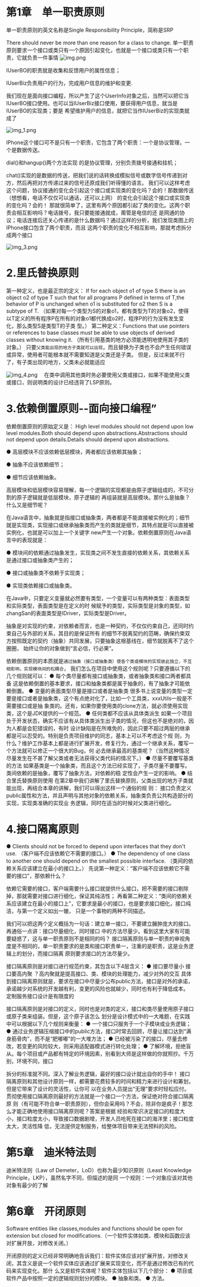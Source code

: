 # 第1章　单一职责原则

单一职责原则的英文名称是Single Responsibility Principle，简称是SRP

There should never be more than one reason for a class to change.
单一职责原则要求一个接口或类只有一个原因引起变化，也就是一个接口或类只有一个职责，它就负责一件事情
![img.png](img.png)

IUserBO的职责就是收集和反馈用户的属性信息；

IUserBiz负责用户的行为，完成用户信息的维护和变更.

我们现在是面向接口编程，所以产生了这个UserInfo对象之后，当然可以把它当IUserBO接口使用。也可以当IUserBiz接口使用，要获得用户信息，就当是IUserBO的实现类；要是
希望维护用户的信息，就把它当作IUserBiz的实现类就成了



![img_1.png](img_1.png)

IPhone这个接口可不是只有一个职责，它包含了两个职责：一个是协议管理，一个是数据传送。

dial()和hangup()两个方法实现 的是协议管理，分别负责拨号接通和挂机；

chat()实现的是数据的传送，把我们说的话转换成模拟信号或数字信号传递到对方，然后再把对方传递过来的信号还原成我们听得懂的语言。
我们可以这样考虑这个问题，协议接通的变化会引起这个接口或实现类的变化吗？会的！那数据传送（想想看，电话不仅仅可以通话，还可以上网）
的变化会引起这个接口或实现类的变化吗？会的！
那就很简单了，这里有两个原因都引起了类的变化。这两个职责会相互影响吗？电话拨号，我只要能接通就成，甭管是电信的还
是网通的协议；电话连接后还关心传递的是什么数据吗？通过这样的分析，我们发现类图上的IPhone接口包含了两个职责，而且
这两个职责的变化不相互影响，那就考虑拆分成两个接口

![img_3.png](img_3.png)


# 2.里氏替换原则

第一种定义，也是最正宗的定义：
If for each object o1 of type S there is an object o2 of type T such that for all programs P defined in
terms of T,the behavior of P is unchanged when o1 is substituted for o2 then S is a subtype of T.
（如果对每一个类型为S的对象o1，都有类型为T的对象o2，使得以T定义的所有程序P在所有的对象o1都代换成o2时，程序P的行为没有发生变化，那么类型S是类型T的子类
型。）
第二种定义：Functions that use pointers or references to base classes must be able to use objects of derived 
classes without knowing it.
（所有引用基类的地方必须能透明地使用其子类的对象。）
只要`父类能出现的地方子类就可以出现`，而且替换为子类也不会产生任何错误或异常，使用者可能根本就不需要知道是父类还是子类。
但是，反过来就不行了，有子类出现的地方，父类未必就能适应

![img_4.png](img_4.png)
　在类中调用其他类时务必要使用父类或接口，如果不能使用父类或接口，则说明类的设计已经违背了LSP原则。

# 3.依赖倒置原则--面向接口编程”

依赖倒置原则的原始定义是：
High level modules should not depend upon low level modules.Both should depend upon abstractions.Abstractions should not depend upon
details.Details should depend upon abstractions.

● 高层模块不应该依赖低层模块，两者都应该依赖其抽象；

● 抽象不应该依赖细节；

● 细节应该依赖抽象。

高层模块和低层模块容易理解，每一个逻辑的实现都是由原子逻辑组成的，不可分割的原子逻辑就是低层模块，原子逻辑的
再组装就是高层模块。那什么是抽象？什么又是细节呢？

在Java语言中，抽象就是指接口或抽象类，两者都是不能直接被实例化的；细节就是实现类，实现接口或继承抽象类而产生的类就是细节，其特点就是可以直接被实例化，也就是可以加上一个关键字
new产生一个对象。依赖倒置原则在Java语言中的表现就是：

● 模块间的依赖通过抽象发生，实现类之间不发生直接的依赖关系，其依赖关系是通过接口或抽象类产生的；

● 接口或抽象类不依赖于实现类；

● 实现类依赖接口或抽象类。

在Java中，只要定义变量就必然要有类型，一个变量可以有两种类型：表面类型和实际类型，表面类型是在定义的时
候赋予的类型，实际类型是对象的类型，如zhangSan的表面类型是IDriver，实际类型是Driver。

抽象是对实现的约束，对依赖者而言，也是一种契约，不仅仅约束自己，还同时约束自己与外部的关系，其目的是保证所有
的细节不脱离契约的范畴，确保约束双方按照既定的契约（抽象）共同发展，只要抽象这根基线在，细节就脱离不了这个圈圈，
始终让你的对象做到“言必信，行必果”。

依赖倒置原则的本质就是`通过抽象（接口或抽象类）使各个类或模块的实现彼此独立，不互相影响，实现模块间的松耦合`，
我们怎么在项目中使用这个规则呢？只要遵循以下的几个规则就可以：
● 每个类尽量都有接口或抽象类，或者抽象类和接口两者都具备
这是依赖倒置的基本要求，接口和抽象类都是属于抽象的，有了抽象才可能依赖倒置。
● 变量的表面类型尽量是接口或者是抽象类
很多书上说变量的类型一定要是接口或者是抽象类，这个有点绝对化了，比如一个工具类，xxxUtils一般是不需要接口或是抽
象类的。还有，如果你要使用类的clone方法，就必须使用实现类，这个是JDK提供的一个规范。
● 任何类都不应该从具体类派生
如果一个项目处于开发状态，确实不应该有从具体类派生出子类的情况，但这也不是绝对的，因为人都是会犯错误的，有时
设计缺陷是在所难免的，因此只要不超过两层的继承都是可以忍受的。特别是负责项目维护的同志，基本上可以不考虑这个规
则，为什么？维护工作基本上都是进行扩展开发，修复行为，通过一个继承关系，覆写一个方法就可以修正一个很大的Bug，何
必去继承最高的基类呢？（当然这种情况尽量发生在不甚了解父类或者无法获得父类代码的情况下。）
● 尽量不要覆写基类的方法
如果基类是一个抽象类，而且这个方法已经实现了，子类尽量不要覆写。类间依赖的是抽象，覆写了抽象方法，对依赖的稳
定性会产生一定的影响。
● 结合里氏替换原则使用
在第2章中我们讲解了里氏替换原则，父类出现的地方子类就能出现，再结合本章的讲解，我们可以得出这样一个通俗的规
则： 接口负责定义public属性和方法，并且声明与其他对象的依赖关系，抽象类负责公共构造部分的实现，实现类准确的实现业
务逻辑，同时在适当的时候对父类进行细化。

# 4.接口隔离原则
● Clients should not be forced to depend upon interfaces that they don't use.
（客户端不应该依赖它不需要的接口。）
● The dependency of one class to another one should depend on the smallest possible interface.
（类间的依赖关系应该建立在最小的接口上。）
先说第一种定义：“客户端不应该依赖它不需要的接口”，那依赖什么？

依赖它需要的接口，客户端需要什么接口就提供什么接口，把不需要的接口剔除掉，那就需要对接口进行细化，保证其纯洁性；
再看第二种定义：“类间的依赖关系应该建立在最小的接口上”，它要求是最小的接口，也是要求接口细化，接口纯洁，与第一个定义如出一辙，
只是一个事物的两种不同描述。

我们可以把这两个定义概括为一句话：建立单一接口，不要建立臃肿庞大的接口。再通俗一点讲：接口尽量细化，同时接口
中的方法尽量少。看到这里大家有可能要疑惑了，这与单一职责原则不是相同的吗？
接口隔离原则与单一职责的审视角度是不相同的，单一职责要求的是类和接口职责单一，注重的是职责，这是业务逻辑上的划分，而接口隔离
原则要求接口的方法尽量少。

接口隔离原则是对接口进行规范约束，其包含以下4层含义：
● 接口要尽量小
接口要高内聚 ？高内聚就是提高接口、类、模块的处理能力，减少对外的交互 
具体到接口隔离原则就是，要求在接口中尽量少公布public方法，接口是对外的承诺，承诺越少对系统的开发越有利，变更的风险也就越少，同时也有利于降低成本。
定制服务接口设计是有限度的

接口隔离原则是对接口的定义，同时也是对类的定义，接口和类尽量使用原子接口或原子类来组装。但是，这个原子该怎么
划分是设计模式中的一大难题，在实践中可以根据以下几个规则来衡量：
● 一个接口只服务于一个子模块或业务逻辑；
● 通过业务逻辑压缩接口中的public方法，接口时常去回顾，尽量让接口达到“满身筋骨肉”，而不是“肥嘟嘟”的一大堆方法；
● 已经被污染了的接口，尽量去修改，若变更的风险较大，则采用适配器模式进行转化处理；
● 了解环境，拒绝盲从。每个项目或产品都有特定的环境因素，别看到大师是这样做的你就照抄。千万别，环境不同，接口

拆分的标准就不同。深入了解业务逻辑，最好的接口设计就出自你的手中！
接口隔离原则和其他设计原则一样，都需要花费较多的时间和精力来进行设计和筹划，但是它带来了设计的灵活性，让你可
以在业务人员提出“无理”要求时轻松应付。贯彻使用接口隔离原则最好的方法就是一个接口一个方法，保证绝对符合接口隔离原
则（有可能不符合单一职责原则），但你会采用吗？不会，除非你是疯子！那怎么才能正确地使用接口隔离原则呢？答案是根据
经验和常识决定接口的粒度大小，接口粒度太小，导致接口数据剧增，开发人员呛死在接口的海洋里；接口粒度太大，灵活性降
低，无法提供定制服务，给整体项目带来无法预料的风险。
# 第5章　迪米特法则

迪米特法则（Law of Demeter，LoD）也称为最少知识原则（Least Knowledge Principle，LKP），虽然名字不同，但描述的是同
一个规则：一个对象应该对其他对象有最少的了解

# 第6章　开闭原则

Software entities like classes,modules and functions should be open for extension but closed for 
modifications.（一个软件实体如类、模块和函数应该对扩展开放，对修改关闭。）

开闭原则的定义已经非常明确地告诉我们：软件实体应该对扩展开放，对修改关闭，其含义是说一个软件实体应该通过扩展来实现变化，而不是通过修改已有的代码来实现变化。那什
么又是软件实体呢？软件实体包括以下几个部分：
● 项目或软件产品中按照一定的逻辑规则划分的模块。
● 抽象和类。
● 方法。




